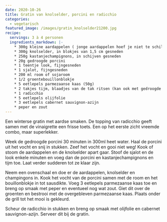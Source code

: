 ```yaml
---
date: 2020-10-26
title: Gratin van knolselder, porcini en radicchio
categories:
  - vegetarisch
featured_image: /images/gratin_knolselder21200.jpg
recipe:
  servings: 3 à 4 personen
  ingredients_markdown: |-
    * 300g kleine aardappelen ( jonge aardappelen hoef je niet te schillen)
    * 300g knolselder, in blokjes van 1,5 cm gesneden
    * 250g kastanjechampignons, in schijven gesneden
    * 20g gedroogde porcini
    * 1 teentje look, fijngesneden
    * 1 sjalot, fijngesneden 
    * 200 ml room of sojaroom
    * 1/2 groentebouillonblokje
    * 5 eetlepels parmezaanse kaas (50g)
    * 2 takjes tijm, blaadjes van de tak ritsen (kan ook met gedroogde tijm)
    * 1 radicchio
    * 5 eetlepels olijfolie
    * 3 eetlepels cabernet sauvignon-azijn    * peper en zout
---
```

Een winterse gratin met aardse smaken. De topping van radicchio geeft samen met de vinaigrette een frisse toets. Een op het eerste zicht vreemde combo, maar superlekker.

<!--more-->

Week de gedroogde porcini 30 minuten in 300ml heet water. Haal de porcini uit het vocht en snij in stukken. Zeef het vocht en gooi niet weg!
Kook of stoom de aardappelen en de knolselder apart gaar.
Stoof de sjalot en de look enkele minuten en voeg dan de porcini en kastanjechampignons en tijm toe. Laat verder sudderen tot ze klaar zijn.

Neem een ovenschaal en doe er de aardappelen, knolselder en champingons in.
Kook het vocht van de porcini samen met de room en het bouillonblokje in tot sausdikte.
Voeg 3 eetlepels parmezaanse kaas toe en breng op smaak met peper en eventueel nog wat zout.
Giet dit over de groenten en bestrooi met de overgebleven parmezaanse kaas.
Plaats onder de grill tot het mooi is gekleurd.

Scheur de radicchio in stukken en breng op smaak met olijfolie en cabernet sauvignon-azijn.
Serveer dit bij de gratin.


